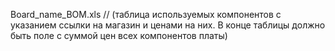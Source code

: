 Board_name_BOM.xls // (таблица используемых компонентов с указанием ссылки на магазин и ценами на них. В конце таблицы должно быть поле с суммой цен всех компонентов платы)